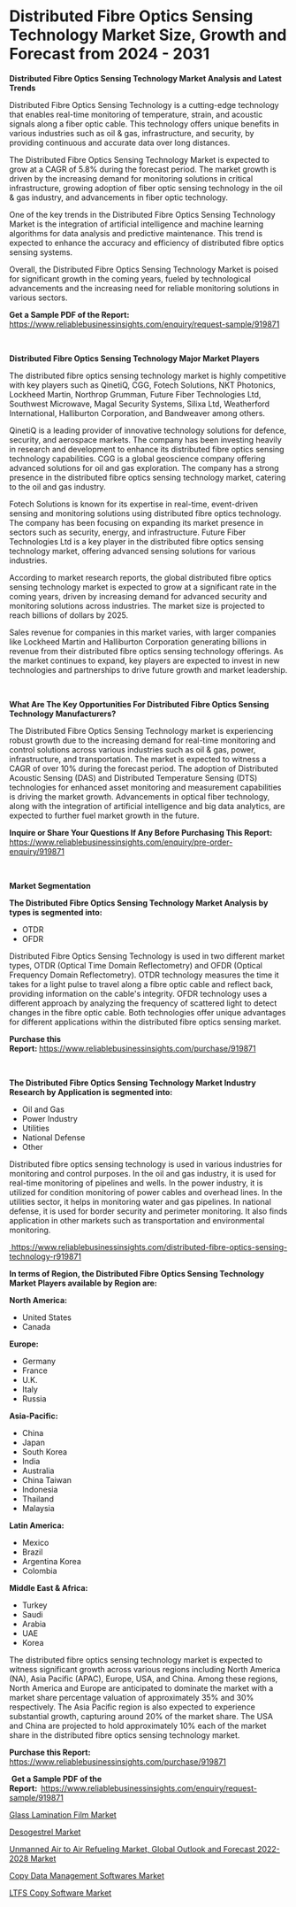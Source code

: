 <p><h1>Distributed Fibre Optics Sensing Technology Market Size, Growth and Forecast from 2024 - 2031</h1></p><p><strong>Distributed Fibre Optics Sensing Technology Market Analysis and Latest Trends</strong></p>
<p><p>Distributed Fibre Optics Sensing Technology is a cutting-edge technology that enables real-time monitoring of temperature, strain, and acoustic signals along a fiber optic cable. This technology offers unique benefits in various industries such as oil & gas, infrastructure, and security, by providing continuous and accurate data over long distances.</p><p>The Distributed Fibre Optics Sensing Technology Market is expected to grow at a CAGR of 5.8% during the forecast period. The market growth is driven by the increasing demand for monitoring solutions in critical infrastructure, growing adoption of fiber optic sensing technology in the oil & gas industry, and advancements in fiber optic technology.</p><p>One of the key trends in the Distributed Fibre Optics Sensing Technology Market is the integration of artificial intelligence and machine learning algorithms for data analysis and predictive maintenance. This trend is expected to enhance the accuracy and efficiency of distributed fibre optics sensing systems.</p><p>Overall, the Distributed Fibre Optics Sensing Technology Market is poised for significant growth in the coming years, fueled by technological advancements and the increasing need for reliable monitoring solutions in various sectors.</p></p>
<p><strong>Get a Sample PDF of the Report:&nbsp;</strong> <a href="https://www.reliablebusinessinsights.com/enquiry/request-sample/919871">https://www.reliablebusinessinsights.com/enquiry/request-sample/919871</a></p>
<p>&nbsp;</p>
<p><strong>Distributed Fibre Optics Sensing Technology Major Market Players</strong></p>
<p><p>The distributed fibre optics sensing technology market is highly competitive with key players such as QinetiQ, CGG, Fotech Solutions, NKT Photonics, Lockheed Martin, Northrop Grumman, Future Fiber Technologies Ltd, Southwest Microwave, Magal Security Systems, Silixa Ltd, Weatherford International, Halliburton Corporation, and Bandweaver among others.</p><p>QinetiQ is a leading provider of innovative technology solutions for defence, security, and aerospace markets. The company has been investing heavily in research and development to enhance its distributed fibre optics sensing technology capabilities. CGG is a global geoscience company offering advanced solutions for oil and gas exploration. The company has a strong presence in the distributed fibre optics sensing technology market, catering to the oil and gas industry.</p><p>Fotech Solutions is known for its expertise in real-time, event-driven sensing and monitoring solutions using distributed fibre optics technology. The company has been focusing on expanding its market presence in sectors such as security, energy, and infrastructure.  Future Fiber Technologies Ltd is a key player in the distributed fibre optics sensing technology market, offering advanced sensing solutions for various industries.</p><p>According to market research reports, the global distributed fibre optics sensing technology market is expected to grow at a significant rate in the coming years, driven by increasing demand for advanced security and monitoring solutions across industries. The market size is projected to reach billions of dollars by 2025.</p><p>Sales revenue for companies in this market varies, with larger companies like Lockheed Martin and Halliburton Corporation generating billions in revenue from their distributed fibre optics sensing technology offerings. As the market continues to expand, key players are expected to invest in new technologies and partnerships to drive future growth and market leadership.</p></p>
<p>&nbsp;</p>
<p><strong>What Are The Key Opportunities For Distributed Fibre Optics Sensing Technology Manufacturers?</strong></p>
<p><p>The Distributed Fibre Optics Sensing Technology market is experiencing robust growth due to the increasing demand for real-time monitoring and control solutions across various industries such as oil & gas, power, infrastructure, and transportation. The market is expected to witness a CAGR of over 10% during the forecast period. The adoption of Distributed Acoustic Sensing (DAS) and Distributed Temperature Sensing (DTS) technologies for enhanced asset monitoring and measurement capabilities is driving the market growth. Advancements in optical fiber technology, along with the integration of artificial intelligence and big data analytics, are expected to further fuel market growth in the future.</p></p>
<p><strong>Inquire or Share Your Questions If Any Before Purchasing This Report:</strong> <a href="https://www.reliablebusinessinsights.com/enquiry/pre-order-enquiry/919871">https://www.reliablebusinessinsights.com/enquiry/pre-order-enquiry/919871</a></p>
<p>&nbsp;</p>
<p><strong>Market Segmentation</strong></p>
<p><strong>The Distributed Fibre Optics Sensing Technology Market Analysis by types is segmented into:</strong></p>
<p><ul><li>OTDR</li><li>OFDR</li></ul></p>
<p><p>Distributed Fibre Optics Sensing Technology is used in two different market types, OTDR (Optical Time Domain Reflectometry) and OFDR (Optical Frequency Domain Reflectometry). OTDR technology measures the time it takes for a light pulse to travel along a fibre optic cable and reflect back, providing information on the cable's integrity. OFDR technology uses a different approach by analyzing the frequency of scattered light to detect changes in the fibre optic cable. Both technologies offer unique advantages for different applications within the distributed fibre optics sensing market.</p></p>
<p><strong>Purchase this Report:&nbsp;</strong><a href="https://www.reliablebusinessinsights.com/purchase/919871">https://www.reliablebusinessinsights.com/purchase/919871</a></p>
<p>&nbsp;</p>
<p><strong>The Distributed Fibre Optics Sensing Technology Market Industry Research by Application is segmented into:</strong></p>
<p><ul><li>Oil and Gas</li><li>Power Industry</li><li>Utilities</li><li>National Defense</li><li>Other</li></ul></p>
<p><p>Distributed fibre optics sensing technology is used in various industries for monitoring and control purposes. In the oil and gas industry, it is used for real-time monitoring of pipelines and wells. In the power industry, it is utilized for condition monitoring of power cables and overhead lines. In the utilities sector, it helps in monitoring water and gas pipelines. In national defense, it is used for border security and perimeter monitoring. It also finds application in other markets such as transportation and environmental monitoring.</p></p>
<p><a href="https://www.reliablebusinessinsights.com/distributed-fibre-optics-sensing-technology-r919871">&nbsp;https://www.reliablebusinessinsights.com/distributed-fibre-optics-sensing-technology-r919871</a></p>
<p><strong>In terms of Region, the Distributed Fibre Optics Sensing Technology Market Players available by Region are:</strong></p>
<p>
    <p> <strong> North America: </strong>
        <ul>
            <li>United States</li>
            <li>Canada</li>
        </ul>
        </p> 
    <p> <strong> Europe: </strong>
        <ul>
            <li>Germany</li>
            <li>France</li>
            <li>U.K.</li>
            <li>Italy</li>
            <li>Russia</li>
        </ul>
        </p> 
    <p> <strong> Asia-Pacific: </strong>
        <ul>
            <li>China</li>
            <li>Japan</li>
            <li>South Korea</li>
            <li>India</li>
            <li>Australia</li>
            <li>China Taiwan</li>
            <li>Indonesia</li>
            <li>Thailand</li>
            <li>Malaysia</li>
        </ul>
        </p> 
    <p> <strong> Latin America: </strong>
        <ul>
            <li>Mexico</li>
            <li>Brazil</li>
            <li>Argentina Korea</li>
            <li>Colombia</li>
        </ul>
        </p> 
    <p> <strong> Middle East & Africa: </strong>
        <ul>
            <li>Turkey</li>
            <li>Saudi</li>
            <li>Arabia</li>
            <li>UAE</li>
            <li>Korea</li>
        </ul>
    </p>
    </p>
<p><p>The distributed fibre optics sensing technology market is expected to witness significant growth across various regions including North America (NA), Asia Pacific (APAC), Europe, USA, and China. Among these regions, North America and Europe are anticipated to dominate the market with a market share percentage valuation of approximately 35% and 30% respectively. The Asia Pacific region is also expected to experience substantial growth, capturing around 20% of the market share. The USA and China are projected to hold approximately 10% each of the market share in the distributed fibre optics sensing technology market.</p></p>
<p><strong>Purchase this Report: </strong><a href="https://www.reliablebusinessinsights.com/purchase/919871">https://www.reliablebusinessinsights.com/purchase/919871</a></p>
<p>&nbsp;<strong>Get a Sample PDF of the Report:&nbsp;&nbsp;</strong><a href="https://www.reliablebusinessinsights.com/enquiry/request-sample/919871">https://www.reliablebusinessinsights.com/enquiry/request-sample/919871</a></p>
<p><strong></strong></p>
<p><p><a href="https://www.linkedin.com/pulse/global-glass-lamination-film-market-share-growth-opportunities-1mxff?trackingId=qb1M9u2RTiu2%2BxUcHF05xQ%3D%3D">Glass Lamination Film Market</a></p><p><a href="https://www.linkedin.com/pulse/desogestrel-industry-analysis-report-its-market-size-growing-epp9c?trackingId=GtvoHEduSKeGtomDbFGoXg%3D%3D">Desogestrel Market</a></p><p><a href="https://www.linkedin.com/pulse/global-unmanned-air-refueling-market-outlook-forecast-2022-2028-prb6e?trackingId=BpMekLjcTpWgd%2FMF8iniNg%3D%3D">Unmanned Air to Air Refueling Market, Global Outlook and Forecast 2022-2028 Market</a></p><p><a href="https://github.com/lnamivez37/Market-Research-Report-List-1/blob/main/copy-data-management-softwares-market.md">Copy Data Management Softwares Market</a></p><p><a href="https://github.com/lylyparadise/Market-Research-Report-List-4/blob/main/ltfs-copy-software-market.md">LTFS Copy Software Market</a></p></p>